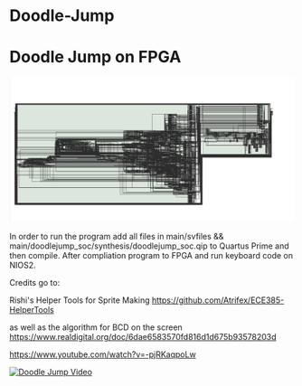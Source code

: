 # Doodle-Jump
<h1>Doodle Jump on FPGA</h1>


![alt text](https://github.com/Jellyyz/Doodle-Jump/blob/main/Screenshot%202022-05-07%20123436.png?raw=true)

In order to run the program add all files in main/svfiles && main/doodlejump_soc/synthesis/doodlejump_soc.qip to Quartus Prime and then compile. After compliation program to FPGA and run keyboard code on NIOS2.


Credits go to:

Rishi's Helper Tools for Sprite Making
https://github.com/Atrifex/ECE385-HelperTools


as well as the algorithm for BCD on the screen 
https://www.realdigital.org/doc/6dae6583570fd816d1d675b93578203d


https://www.youtube.com/watch?v=-pjRKaqpoLw

[![Doodle Jump Video](https://img.youtube.com/vi/-pjRKaqpoLw/0.jpg)](https://www.youtube.com/watch?v=-pjRKaqpoLw)
